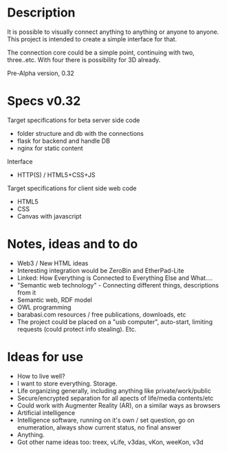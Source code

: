 
Description
=======
It is possible to visually connect anything to anything or anyone to anyone. This project is intended to create a simple interface for that.

The connection core could be a simple point, continuing with two, three..etc. With four there is possibility for 3D already.

Pre-Alpha version, 0.32


Specs v0.32
=======

Target specifications for beta server side code
  - folder structure and db with the connections
  - flask for backend and handle DB
  - nginx for static content

Interface
  - HTTP(S) / HTML5+CSS+JS

Target specifications for client side web code
  - HTML5
  - CSS
  - Canvas with javascript

Notes, ideas and to do
=======

- Web3 / New HTML ideas
- Interesting integration would be ZeroBin and EtherPad-Lite
- Linked: How Everything is Connected to Everything Else and What....
- "Semantic web technology" - Connecting different things, descriptions from it
- Semantic web, RDF model
- OWL programming
- barabasi.com resources / free publications, downloads, etc
- The project could be placed on a "usb computer", auto-start, limiting requests (could protect info stealing). Etc.


Ideas for use
=======
  - How to live well?
  - I want to store everything. Storage.
  - Life organizing generally, including anything like private/work/public
  - Secure/encrypted separation for all apects of life/media contents/etc
  - Could work with Augmenter Reality (AR), on a similar ways as browsers
  - Artificial intelligence
  - Intelligence software, running on it's own / set question, go on enumeration, always show current status, no final answer
  - Anything.
  - Got other name ideas too: treex, vLife, v3das, vKon, weeKon, v3d
